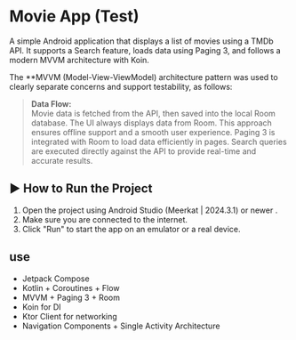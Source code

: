 # Movie App (Test)

A simple Android application that displays a list of movies using a TMDb API. It supports a Search feature, loads data using Paging 3, and follows a modern MVVM architecture with Koin.

The **MVVM (Model-View-ViewModel)  architecture pattern was used to clearly separate concerns and support testability, as follows:

> **Data Flow:**  
> Movie data is fetched from the API, then saved into the local Room database.
> The UI always displays data from Room. This approach ensures offline support and a smooth user experience.
> Paging 3 is integrated with Room to load data efficiently in pages.
> Search queries are executed directly against the API to provide real-time and accurate results.

## ▶ How to Run the Project
1. Open the project using Android Studio (Meerkat | 2024.3.1) or  newer .
2. Make sure you are connected to the internet.
3. Click "Run" to start the app on an emulator or a real device.

## use
- Jetpack Compose
- Kotlin + Coroutines + Flow
- MVVM + Paging 3 + Room
- Koin for DI
- Ktor Client for networking
- Navigation Components + Single Activity Architecture

